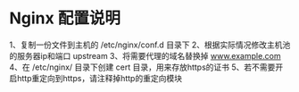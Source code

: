 # Nginx 配置说明

1、复制一份文件到主机的 /etc/nginx/conf.d 目录下
2、根据实际情况修改主机池的服务器ip和端口 upstream
3、将需要代理的域名替换掉 www.example.com
4、在 /etc/nginx/ 目录下创建 cert 目录，用来存放https的证书
5、若不需要开启http重定向到https，请注释掉http的重定向模块